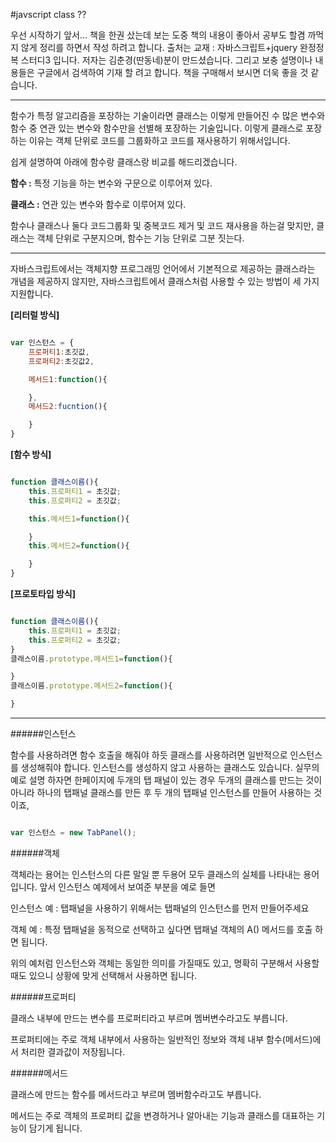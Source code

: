 #javscript class ??

우선 시작하기 앞서... 책을 한권 샀는데 보는 도중 책의 내용이 좋아서 공부도 할겸 까먹지 않게 정리를 하면서 작성 하려고 합니다. 
출처는 교재 : 자바스크립트+jquery 완정정복 스터디3 입니다. 저자는 김춘경(딴동네)분이 만드셨습니다. 그리고 보충 설명이나 내용들은 구글에서 검색하여 기재 할 려고 합니다. 책을 구매해서 보시면 더욱 좋을 것 같습니다. 

---

함수가 특정 알고리즘을 포장하는 기술이라면 클래스는 이렇게 만들어진 수 많은 변수와 함수 중 연관 있는 변수와 함수만을 선별해 포장하는 기술입니다. 이렇게 클래스로 포장하는 이유는 객체 단위로 코드를 그룹화하고 코드를 재사용하기 위해서입니다. 

쉽게 설명하여 아래에 함수랑 클래스랑 비교를 해드리겠습니다.

**함수 :** 특정 기능을 하는 변수와 구문으로 이루어져 있다.

**클래스 :** 연관 있는 변수와 함수로 이루어져 있다.

함수나 클래스나 둘다 코드그룹화 및 중복코드 제거 및 코드 재사용을 하는걸 맞지만, 클래스는 객체 단위로 구분지으며, 함수는 기능 단위로 그분 짓는다.

---

자바스크립트에서는 객체지향 프로그래밍 언어에서 기본적으로 제공하는 클래스라는 개념을 제공하지 않지만, 자바스크립트에서 클래스처럼 사용할 수 있는 방법이 세 가지 지원합니다. 

**[리터럴 방식]**

```javascript

var 인스턴스 = {
	프로퍼티1:초깃값,
	프로퍼티2:초깃값2,

	메서드1:function(){

	},
	메서드2:fucntion(){

	}
}

```

**[함수 방식]**

```javascript

function 클래스이름(){
	this.프로퍼티1 = 초깃값;
	this.프로퍼티2 = 초깃값;

	this.메서드1=function(){

	}
	this.메서드2=function(){

	}	
}

```

**[프로토타입 방식]**

```javascript

function 클래스이름(){
	this.프로퍼티1 = 초깃값;
	this.프로퍼티2 = 초깃값;
}
클래스이름.prototype.메서드1=function(){

}
클래스이름.prototype.메서드2=function(){

}
```

---

######인스턴스

함수를 사용하려면 함수 호출을 해줘야 하듯 클래스를 사용하려면 일반적으로 인스턴스를 생성해줘야 합니다. 인스턴스를 생성하지 않고 사용하는 클래스도 있습니다. 실무의 예로 설명 하자면 한페이지에 두개의 탭 패널이 있는 경우 두개의 클래스를 만드는 것이 아니라 하나의 탭패널 클래스를 만든 후 두 개의 탭패널 인스턴스를 만들어 사용하는 것이죠, 

```javascript

var 인스턴스 = new TabPanel();

```

######객체

객체라는 용어는 인스턴스의 다른 말일 뿐 두용어 모두 클래스의 실체를 나타내는 용어입니다. 앞서 인스턴스 예제에서 보여준 부분을 예로 들면 

인스턴스 예 : 탭패널을 사용하기 위해서는 탭패널의 인스턴스를 먼저 만들어주세요

객체 예 : 특정 탭패널을 동적으로 선택하고 싶다면 탭패널 객체의 A() 메서드를 호출 하면 됩니다.

위의 예처럼 인스턴스와 객체는 동일한 의미를 가질때도 있고, 명확히 구분해서 사용할 때도 있으니 상황에 맞게 선택해서 사용하면 됩니다.


######프로퍼티

클래스 내부에 만드는 변수를 프로퍼티라고 부르며 멤버변수라고도 부릅니다.

프로퍼티에는 주로 객체 내부에서 사용하는 일반적인 정보와 객체 내부 함수(메서드)에서 처리한 결과값이 저장됩니다. 


######메서드

클래스에 만드는 함수를 메서드라고 부르며 멤버함수라고도 부릅니다.

메서드는 주로 객체의 프로퍼티 값을 변경하거나 알아내는 기능과 클래스를 대표하는 기능이 담기게 됩니다.



